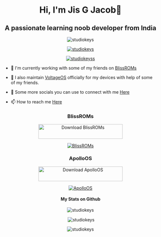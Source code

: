 <h1 align="center">Hi, I'm Jis G Jacob👋</h1>
<h2 align="center">A passionate learning noob developer from India</h2>

<p align="center"> <img src="https://komarev.com/ghpvc/?username=studiokeys&label=Profile%20views&color=0e75b6&style=flat" alt="studiokeys" /> </p>

<p align="center"> <a href="https://github.com/ryo-ma/github-profile-trophy"><img src="https://github-profile-trophy.vercel.app/?username=studiokeys" alt="studiokeys" /></a> </p>

<p align="center"> <a href="https://twitter.com/studiokeyss" target="blank"><img src="https://img.shields.io/twitter/follow/studiokeyss?logo=twitter&style=for-the-badge" alt="studiokeyss" /></a> </p>

- 🔭 I'm currently working with some of my friends on [BlissROMs](https://github.com/BlissRoms)

- 📲 I also maintain [VoltageOS](https://github.com/VoltageOS) officially for my devices with help of some of my friends.

- 📝 Some more socials you can use to connect with me [Here](https://studiokeys.bio.link)

- 📫 How to reach me [Here](mailto:studiokeys@proton.me)

<h3 align="center"> BlissROMs </h3>
<p align="center"><a href="https://sourceforge.net/projects/blissroms/files/latest/download"><img alt="Download BlissROMs" src="https://a.fsdn.com/con/app/sf-download-button" width=276 height=48 srcset="https://a.fsdn.com/con/app/sf-download-button?button_size=2x 2x"></a></p>
<p align="center"> <a href="https://sourceforge.net/projects/blissroms/files/latest/download"><img src="https://img.shields.io/sourceforge/dt/blissroms.svg" alt="BlissROMs" /></a></p>

<h3 align="center"> ApolloOS </h3>
<p align="center"><a href="https://sourceforge.net/projects/apolloos/files/latest/download"><img alt="Download ApolloOS" src="https://a.fsdn.com/con/app/sf-download-button" width=276 height=48 srcset="https://a.fsdn.com/con/app/sf-download-button?button_size=2x 2x"></a></p>
<p align="center"> <a href="https://sourceforge.net/projects/apolloos/files/latest/download"><img src="https://img.shields.io/sourceforge/dt/apolloos.svg" alt="ApolloOS" /></a>  </p>

<h4 align="center"> My Stats on Github </h4>
<p align="center"><img align="center" src="https://github-readme-stats.vercel.app/api/top-langs?username=studiokeys&show_icons=true&theme=dark&locale=en&layout=compact" alt="studiokeys" /></p>

<p align="center">&nbsp;<img align="center" src="https://github-readme-stats.vercel.app/api?username=studiokeys&show_icons=true&theme=dark&text_color=ffffff&locale=en" alt="studiokeys" /></p>

<p align="center"><img align="center" src="https://github-readme-streak-stats.herokuapp.com/?user=studiokeys&theme=dark" alt="studiokeys" /></p>
